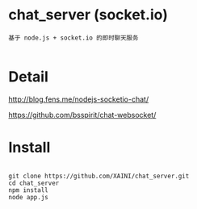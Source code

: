 chat_server (socket.io)
===============
```{bash}
基于 node.js + socket.io 的即时聊天服务


```

Detail
==================

http://blog.fens.me/nodejs-socketio-chat/

https://github.com/bsspirit/chat-websocket/

Install
==================

```{bash}

git clone https://github.com/XAINI/chat_server.git
cd chat_server
npm install
node app.js

```

